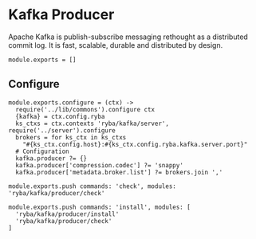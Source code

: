 
# Kafka Producer

Apache Kafka is publish-subscribe messaging rethought as a distributed commit
log. It is fast, scalable, durable and distributed by design.

    module.exports = []

## Configure

    module.exports.configure = (ctx) ->
      require('../lib/commons').configure ctx
      {kafka} = ctx.config.ryba
      ks_ctxs = ctx.contexts 'ryba/kafka/server', require('../server').configure
      brokers = for ks_ctx in ks_ctxs
        "#{ks_ctx.config.host}:#{ks_ctx.config.ryba.kafka.server.port}"
      # Configuration
      kafka.producer ?= {}
      kafka.producer['compression.codec'] ?= 'snappy'
      kafka.producer['metadata.broker.list'] ?= brokers.join ','

    module.exports.push commands: 'check', modules: 'ryba/kafka/producer/check'

    module.exports.push commands: 'install', modules: [
      'ryba/kafka/producer/install'
      'ryba/kafka/producer/check'
    ]